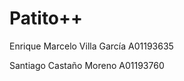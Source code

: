 <h1>Patito++</h1>
<p>Enrique Marcelo Villa García A01193635</p>
<p>Santiago Castaño Moreno A01193760</p>
